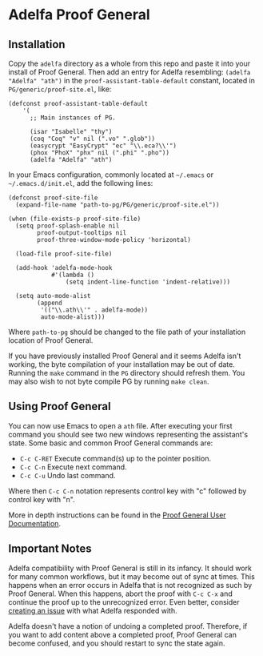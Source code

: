 # Adelfa Proof General

## Installation

Copy the `adelfa` directory as a whole from this repo and paste it into your
install of Proof General. Then add an entry for Adelfa resembling: `(adelfa
"Adelfa" "ath")` in the `proof-assistant-table-default` constant, located in
`PG/generic/proof-site.el`, like:

``` emacs-lisp
(defconst proof-assistant-table-default
    '(
      ;; Main instances of PG.

      (isar "Isabelle" "thy")
      (coq "Coq" "v" nil (".vo" ".glob"))
      (easycrypt "EasyCrypt" "ec" "\\.eca?\\'")
      (phox "PhoX" "phx" nil (".phi" ".pho"))
      (adelfa "Adelfa" "ath")
```

In your Emacs configuration, commonly located at `~/.emacs` or
`~/.emacs.d/init.el`, add the following lines: 

``` emacs-lisp
(defconst proof-site-file
  (expand-file-name "path-to-pg/PG/generic/proof-site.el"))

(when (file-exists-p proof-site-file)
  (setq proof-splash-enable nil
        proof-output-tooltips nil
        proof-three-window-mode-policy 'horizontal)

  (load-file proof-site-file)

  (add-hook 'adelfa-mode-hook
            #'(lambda ()
                (setq indent-line-function 'indent-relative)))

  (setq auto-mode-alist
        (append
         '(("\\.ath\\'" . adelfa-mode))
         auto-mode-alist)))
```

Where `path-to-pg` should be changed to the file path of your installation
location of Proof General.

If you have previously installed Proof General and it seems Adelfa isn't
working, the byte compilation of your installation may be out of date. Running
the `make` command in the `PG` directory should refresh them. You may also wish
to not byte compile PG by running `make clean`.

## Using Proof General

You can now use Emacs to open a `ath` file. After executing your first command
you should see two new windows representing the assistant's state. Some
basic and common Proof General commands are:

- `C-c C-RET` Execute command(s) up to the pointer position.
- `C-c C-n` Execute next command.
- `C-c C-u` Undo last command.

Where then `C-c C-n` notation represents control key with "c" followed by
control key with "n".

More in depth instructions can be found in the [Proof General User
Documentation](https://proofgeneral.github.io/doc/master/userman/).

## Important Notes

Adelfa compatibility with Proof General is still in its infancy. It should work
for many common workflows, but it may become out of sync at times. This happens
when an error occurs in Adelfa that is not recognized as such by Proof General.
When this happens, abort the proof with `C-c C-x` and continue the proof up to
the unrecognized error. Even better, consider [creating an
issue](https://github.com/CJohnson19/PG/issues/new) with what Adelfa responded
with.

Adelfa doesn't have a notion of undoing a completed proof. Therefore, if you
want to add content above a completed proof, Proof General can become confused,
and you should restart to sync the state again.
